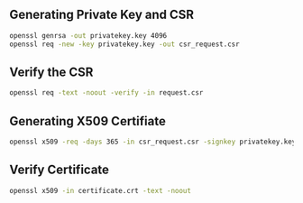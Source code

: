 ## Generating Private Key and CSR
```bash
openssl genrsa -out privatekey.key 4096
openssl req -new -key privatekey.key -out csr_request.csr
```

## Verify the CSR
```bash
openssl req -text -noout -verify -in request.csr
```


## Generating X509 Certifiate
```bash
openssl x509 -req -days 365 -in csr_request.csr -signkey privatekey.key -out certificate.crt
```

## Verify Certificate
```bash
openssl x509 -in certificate.crt -text -noout
```